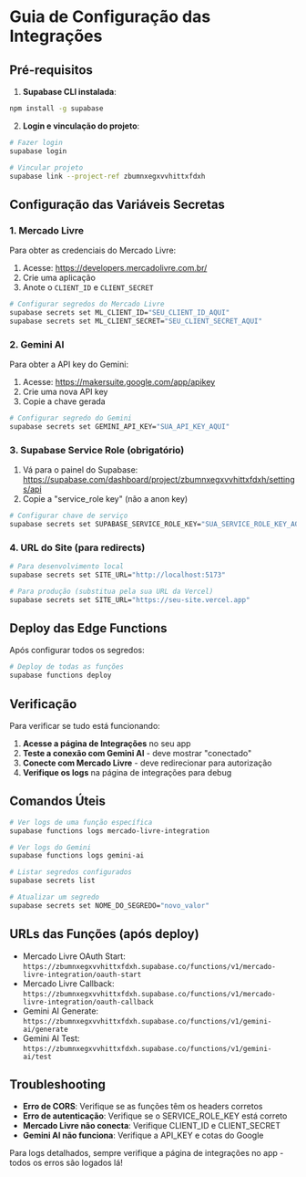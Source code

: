 
# Guia de Configuração das Integrações

## Pré-requisitos

1. **Supabase CLI instalada**:
```bash
npm install -g supabase
```

2. **Login e vinculação do projeto**:
```bash
# Fazer login
supabase login

# Vincular projeto
supabase link --project-ref zbumnxegxvvhittxfdxh
```

## Configuração das Variáveis Secretas

### 1. Mercado Livre

Para obter as credenciais do Mercado Livre:
1. Acesse: https://developers.mercadolivre.com.br/
2. Crie uma aplicação
3. Anote o `CLIENT_ID` e `CLIENT_SECRET`

```bash
# Configurar segredos do Mercado Livre
supabase secrets set ML_CLIENT_ID="SEU_CLIENT_ID_AQUI"
supabase secrets set ML_CLIENT_SECRET="SEU_CLIENT_SECRET_AQUI"
```

### 2. Gemini AI

Para obter a API key do Gemini:
1. Acesse: https://makersuite.google.com/app/apikey
2. Crie uma nova API key
3. Copie a chave gerada

```bash
# Configurar segredo do Gemini
supabase secrets set GEMINI_API_KEY="SUA_API_KEY_AQUI"
```

### 3. Supabase Service Role (obrigatório)

1. Vá para o painel do Supabase: https://supabase.com/dashboard/project/zbumnxegxvvhittxfdxh/settings/api
2. Copie a "service_role key" (não a anon key)

```bash
# Configurar chave de serviço
supabase secrets set SUPABASE_SERVICE_ROLE_KEY="SUA_SERVICE_ROLE_KEY_AQUI"
```

### 4. URL do Site (para redirects)

```bash
# Para desenvolvimento local
supabase secrets set SITE_URL="http://localhost:5173"

# Para produção (substitua pela sua URL da Vercel)
supabase secrets set SITE_URL="https://seu-site.vercel.app"
```

## Deploy das Edge Functions

Após configurar todos os segredos:

```bash
# Deploy de todas as funções
supabase functions deploy
```

## Verificação

Para verificar se tudo está funcionando:

1. **Acesse a página de Integrações** no seu app
2. **Teste a conexão com Gemini AI** - deve mostrar "conectado"
3. **Conecte com Mercado Livre** - deve redirecionar para autorização
4. **Verifique os logs** na página de integrações para debug

## Comandos Úteis

```bash
# Ver logs de uma função específica
supabase functions logs mercado-livre-integration

# Ver logs do Gemini
supabase functions logs gemini-ai

# Listar segredos configurados
supabase secrets list

# Atualizar um segredo
supabase secrets set NOME_DO_SEGREDO="novo_valor"
```

## URLs das Funções (após deploy)

- Mercado Livre OAuth Start: `https://zbumnxegxvvhittxfdxh.supabase.co/functions/v1/mercado-livre-integration/oauth-start`
- Mercado Livre Callback: `https://zbumnxegxvvhittxfdxh.supabase.co/functions/v1/mercado-livre-integration/oauth-callback`
- Gemini AI Generate: `https://zbumnxegxvvhittxfdxh.supabase.co/functions/v1/gemini-ai/generate`
- Gemini AI Test: `https://zbumnxegxvvhittxfdxh.supabase.co/functions/v1/gemini-ai/test`

## Troubleshooting

- **Erro de CORS**: Verifique se as funções têm os headers corretos
- **Erro de autenticação**: Verifique se o SERVICE_ROLE_KEY está correto
- **Mercado Livre não conecta**: Verifique CLIENT_ID e CLIENT_SECRET
- **Gemini AI não funciona**: Verifique a API_KEY e cotas do Google

Para logs detalhados, sempre verifique a página de integrações no app - todos os erros são logados lá!
